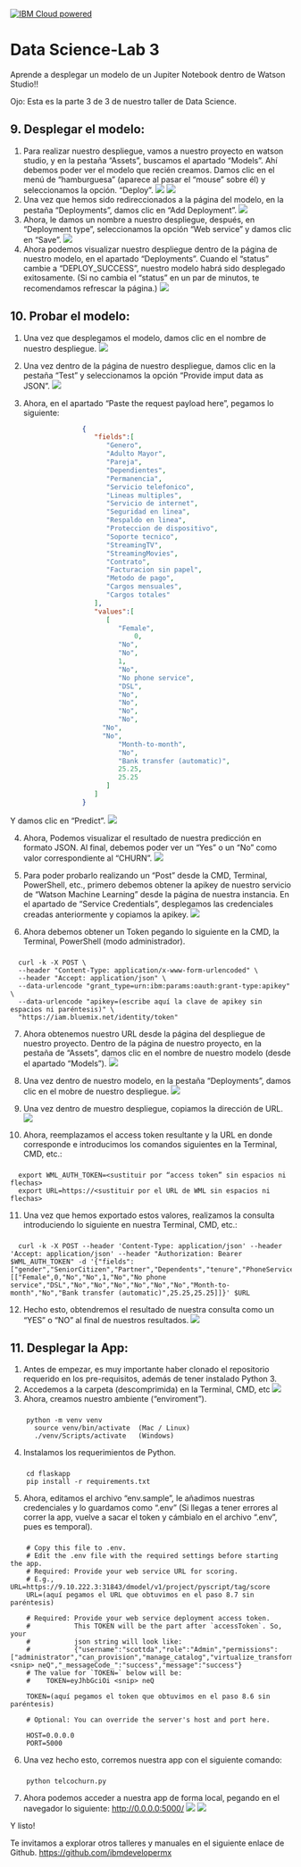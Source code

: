 [![IBM Cloud powered][img-ibmcloud-powered]][url-ibmcloud]
# Data Science-Lab 3
Aprende a desplegar un modelo de un Jupiter Notebook dentro de Watson Studio!!

Ojo: Esta es la parte 3 de 3 de nuestro taller de Data Science.

## 9. Desplegar el modelo:
1.	Para realizar nuestro despliegue, vamos a nuestro proyecto en watson studio, y en la pestaña “Assets”, buscamos el apartado “Models”. Ahí debemos poder ver el modelo que recién creamos. Damos clic en el menú de “hamburguesa” (aparece al pasar el “mouse” sobre él) y seleccionamos la opción. “Deploy”.
![](img/1.png)
![](img/2.png)
2.	Una vez que hemos sido redireccionados a la página del modelo, en la pestaña “Deployments”, damos clic en “Add Deployment”. 
![](img/3.png)
3.	Ahora, le damos un nombre a nuestro despliegue, después, en “Deployment type”, seleccionamos la opción “Web service” y damos clic en “Save”.
![](img/4.png)
4.	Ahora podemos visualizar nuestro despliegue dentro de la página de nuestro modelo, en el apartado “Deployments”. Cuando el “status” cambie a “DEPLOY_SUCCESS”, nuestro modelo habrá sido desplegado exitosamente. (Si no cambia el “status” en un par de minutos, te recomendamos refrescar la página.)
![](img/5.png)

## 10. Probar el modelo:
1.	Una vez que desplegamos el modelo, damos clic en el nombre de nuestro despliegue.
![](img/6.png)

2.	Una vez dentro de la página de nuestro despliegue, damos clic en la pestaña “Test” y seleccionamos la opción “Provide imput data as JSON”.
![](img/7.png)

3.	Ahora, en el apartado “Paste the request payload here”, pegamos lo siguiente:
``` json
         	      {
         	         "fields":[
         	            "Genero",
         	            "Adulto Mayor",
         	            "Pareja",
         	            "Dependientes",
         	            "Permanencia",
         	            "Servicio telefonico",
         	            "Lineas multiples",
         	            "Servicio de internet",
         	            "Seguridad en linea",
         	            "Respaldo en linea",
         	            "Proteccion de dispositivo",
         	            "Soporte tecnico",
         	            "StreamingTV",
         	            "StreamingMovies",
                        "Contrato",
         	            "Facturacion sin papel",
         	            "Metodo de pago",
         	            "Cargos mensuales",
         	            "Cargos totales"
         	         ],
         	         "values":[
         	            [
         	               "Female",
            	               0,
         	               "No",
         	               "No",
         	               1,
         	               "No",
         	               "No phone service",
         	               "DSL",
         	               "No",
         	               "No",
                           "No",
         	               "No",
      	               "No",
      	               "No",
         	               "Month-to-month",
         	               "No",
         	               "Bank transfer (automatic)",
         	               25.25,
         	               25.25
         	            ]
         	         ]
         	      }

```

Y  damos clic en “Predict”.
![](img/8.png)

4.	Ahora, Podemos visualizar el resultado de nuestra predicción en formato JSON. Al final, debemos poder ver un “Yes” o un “No” como valor correspondiente al “CHURN”.
![](img/9.png)

5.	Para poder probarlo realizando un “Post” desde la CMD, Terminal, PowerShell, etc., primero debemos obtener la apikey de nuestro servicio de “Watson Machine Learning” desde la página de nuestra instancia. En el apartado de “Service Credentials”, desplegamos las credenciales creadas anteriormente y copiamos la apikey.
![](img/10.png)
6.	Ahora debemos obtener un Token pegando lo siguiente en la CMD, la Terminal, PowerShell (modo administrador). 
### 
      curl -k -X POST \
      --header "Content-Type: application/x-www-form-urlencoded" \
      --header "Accept: application/json" \
      --data-urlencode "grant_type=urn:ibm:params:oauth:grant-type:apikey" \
      --data-urlencode "apikey=(escribe aquí la clave de apikey sin espacios ni paréntesis)" \
      "https://iam.bluemix.net/identity/token"
7.	Ahora obtenemos nuestro URL desde la página del despliegue de nuestro proyecto. Dentro de la página de nuestro proyecto, en la pestaña de “Assets”, damos clic en el nombre de nuestro modelo (desde el apartado “Models”).
![](img/11.png)

8.	Una vez dentro de nuestro modelo, en la pestaña “Deployments”, damos clic en el mobre de nuestro despliegue.
![](img/12.png)

9.	Una vez dentro de muestro despliegue, copiamos la dirección de URL.
![](img/13.png)

10.	Ahora, reemplazamos el access token resultante y la URL en donde corresponde e introducimos los comandos siguientes en la Terminal, CMD, etc.:
###
      export WML_AUTH_TOKEN=<sustituir por “access token” sin espacios ni flechas>
      export URL=https://<sustituir por el URL de WML sin espacios ni flechas>
11.	Una vez que hemos exportado estos valores, realizamos la consulta introduciendo lo siguiente en nuestra Terminal, CMD, etc.:
###
      curl -k -X POST --header 'Content-Type: application/json' --header 'Accept: application/json' --header "Authorization: Bearer  $WML_AUTH_TOKEN" -d '{"fields": ["gender","SeniorCitizen","Partner","Dependents","tenure","PhoneService","MultipleLines","InternetService","OnlineSecurity","OnlineBackup","DeviceProtection","TechSupport","StreamingTV","StreamingMovies","Contract","PaperlessBilling","PaymentMethod","MonthlyCharges","TotalCharges"],"values": [["Female",0,"No","No",1,"No","No phone service","DSL","No","No","No","No","No","No","Month-to-month","No","Bank transfer (automatic)",25.25,25.25]]}' $URL
12.	Hecho esto, obtendremos el resultado de nuestra consulta como un “YES” o “NO” al final de nuestros resultados.
![](img/14.png)
## 11. Desplegar la App:
1.	Antes de empezar, es muy importante haber clonado el repositorio requerido en los pre-requisitos, además de tener instalado Python 3.
2.	Accedemos a la carpeta (descomprimida) en la Terminal, CMD, etc
![](img/15.png)
3.	Ahora, creamos nuestro ambiente (“enviroment”).
  ###
        python -m venv venv  
	      source venv/bin/activate  (Mac / Linux)
	      ./venv/Scripts/activate   (Windows)
4.	Instalamos los requerimientos de Python.
###
        cd flaskapp
        pip install -r requirements.txt
5.	Ahora, editamos el archivo “env.sample”, le añadimos nuestras credenciales y lo guardamos como “.env” (Si llegas a tener errores al correr la app, vuelve a sacar el token y cámbialo en el archivo “.env”, pues es temporal).
###
        # Copy this file to .env.
        # Edit the .env file with the required settings before starting the app.
        # Required: Provide your web service URL for scoring.
        # E.g., URL=https://9.10.222.3:31843/dmodel/v1/project/pyscript/tag/score
        URL=(aquí pegamos el URL que obtuvimos en el paso 8.7 sin paréntesis)

        # Required: Provide your web service deployment access token.
        #           This TOKEN will be the part after `accessToken`. So, your
        #           json string will look like:
        #           {"username":"scottda","role":"Admin","permissions":["administrator","can_provision","manage_catalog","virtualize_transform","access_catalog"],"sub":"scottda","iss":"KNOXSSO","aud":"DSX","uid":"1000331001","authenticator":"default","accessToken":"eyJhbGciOiJSUzI1NiIsInR5cCI6IkpXVCJ9.eyJ1c2 <snip> neQ","_messageCode_":"success","message":"success"}
        # The value for `TOKEN=` below will be:
        #    TOKEN=eyJhbGciOi <snip> neQ

        TOKEN=(aquí pegamos el token que obtuvimos en el paso 8.6 sin paréntesis)

        # Optional: You can override the server's host and port here.

        HOST=0.0.0.0
        PORT=5000
6.	Una vez hecho esto, corremos nuestra app con el siguiente comando:
###
        python telcochurn.py
7.	Ahora podemos acceder a nuestra app de forma local, pegando en el navegador lo siguiente: http://0.0.0.0:5000/
![](img/16.png)
![](img/17.png)

[url-academic]: https://my15.digitalexperience.ibm.com/b73a5759-c6a6-4033-ab6b-d9d4f9a6d65b/dxsites/151914d1-03d2-48fe-97d9-d21166848e65/home/
[img-ibmcloud-powered]: https://img.shields.io/badge/IBM%20Cloud-Powered-blue.svg
[url-ibmcloud]: https://www.ibm.com/cloud/

Y listo!

Te invitamos a explorar otros talleres y manuales en el siguiente enlace de Github.
https://github.com/ibmdevelopermx


